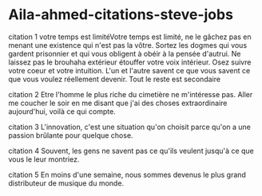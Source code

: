 # Aila-ahmed-citations-steve-jobs
citation 1 
votre temps est limitéVotre temps est limité, ne le gâchez pas en menant une existence qui n'est pas la vôtre. 
Sortez les dogmes qui vous gardent prisonnier et qui vous obligent à obéir à la pensée d'autrui. 
Ne laissez pas le brouhaha extérieur étouffer votre voix intérieur. Osez suivre votre coeur et votre intuition. 
L'un et l'autre savent ce que vous savent ce que vous voulez réellement devenir.
Tout le reste est secondaire  


citation 2
 Etre l'homme le plus riche du cimetière ne m'intéresse pas. Aller me coucher le soir en me disant que j'ai des choses extraordinaire aujourd'hui, voilà ce qui compte.



citation 3 
L'innovation, c'est une situation qu'on choisit parce qu'on a une passion brûlante pour quelque chose.



citation 4 
Souvent, les gens ne savent pas ce qu'ils veulent jusqu'à ce que vous le leur montriez.



citation 5
En moins d'une semaine, nous sommes devenus le plus grand distributeur de musique du monde.
